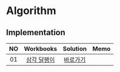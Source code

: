 # Algorithm 

## Implementation
|<center>NO|<center>Workbooks|<center>Solution|<center>Memo|
|:---:|:---:|:---:|:---:|
|01|[<center>삼각 달팽이](https://programmers.co.kr/learn/courses/30/lessons/68645)|[<center>바로가기](./Solution/삼각%20달팽이)| |


